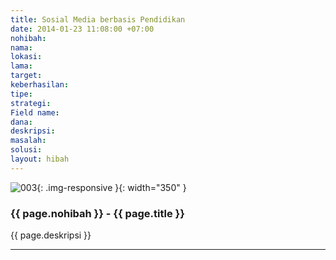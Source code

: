 ```yaml
---
title: Sosial Media berbasis Pendidikan
date: 2014-01-23 11:08:00 +07:00
nohibah: 
nama: 
lokasi: 
lama: 
target: 
keberhasilan: 
tipe: 
strategi: 
Field name: 
dana: 
deskripsi: 
masalah: 
solusi: 
layout: hibah
---
```


![003](/static/img/hibahcms/003.png){: .img-responsive }{: width="350" }

### {{ page.nohibah }} - {{ page.title }}

{{ page.deskripsi }}

---
